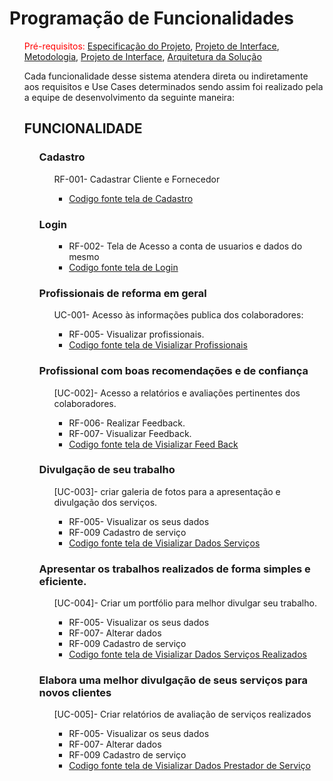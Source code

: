 # Programação de Funcionalidades
<ol>
<span style="color:red">Pré-requisitos: <a href="2-Especificação do Projeto.md"> Especificação do Projeto</a></span>, <a href="3-Projeto de Interface.md"> Projeto de Interface</a>, <a href="4-Metodologia.md"> Metodologia</a>, <a href="3-Projeto de Interface.md"> Projeto de Interface</a>, <a href="5-Arquitetura da Solução.md"> Arquitetura da Solução</a>

  Cada funcionalidade desse sistema atendera direta ou indiretamente aos requisitos e Use Cases determinados sendo assim foi realizado pela a equipe de desenvolvimento da seguinte maneira:
## FUNCIONALIDADE
<ol>
  
  ### Cadastro
  <ol>
    
  RF-001- Cadastrar Cliente e Fornecedor
  * [Codigo fonte tela de Cadastro](https://github.com/ICEI-PUC-Minas-PMV-ADS/pmv-ads-2022-1-e3-proj-mov-t3-maos-a-obra/blob/main/app_obra_feita/src/pages/Register.js) 
  
  </ol>
  
  ### Login
  <ol>
    
  * RF-002- Tela de Acesso a conta de usuarios e dados do mesmo
  * [Codigo fonte tela de Login](https://github.com/ICEI-PUC-Minas-PMV-ADS/pmv-ads-2022-1-e3-proj-mov-t3-maos-a-obra/blob/main/app_obra_feita/src/pages/Login.js)
  </ol>
  
  ### Profissionais de reforma em geral
  <ol>
  
  UC-001- Acesso às informações publica dos colaboradores:
  
  * RF-005- Visualizar profissionais.
  * [Codigo fonte tela de Visializar Profissionais](https://github.com/ICEI-PUC-Minas-PMV-ADS/pmv-ads-2022-1-e3-proj-mov-t3-maos-a-obra/blob/main/app_obra_feita/src/pages/Lista.js) 
  </ol>
  

  ### Profissional com boas recomendações e de confiança
  <ol>
  
  [UC-002]- Acesso a relatórios e avaliações pertinentes dos colaboradores.
   * RF-006- Realizar Feedback.
   * RF-007- Visualizar Feedback.
   * [Codigo fonte tela de Visializar Feed Back](https://github.com/ICEI-PUC-Minas-PMV-ADS/pmv-ads-2022-1-e3-proj-mov-t3-maos-a-obra/blob/main/app_obra_feita/src/pages/Lista.js) 
  </ol>

  ### Divulgação de seu trabalho
<ol>
  
  [UC-003]- criar galeria de fotos para a apresentação e divulgação dos serviços.
  * RF-005- Visualizar os seus dados
  * RF-009 Cadastro de serviço
  * [Codigo fonte tela de Visializar Dados Serviços](https://github.com/ICEI-PUC-Minas-PMV-ADS/pmv-ads-2022-1-e3-proj-mov-t3-maos-a-obra/blob/main/app_obra_feita/src/pages/Inicial.js)
</ol>
  
  ### Apresentar os trabalhos realizados de forma simples e eficiente.
<ol>
  
  [UC-004]- Criar um portfólio para melhor divulgar seu trabalho.
  * RF-005- Visualizar os seus dados
  * RF-007- Alterar dados
  * RF-009 Cadastro de serviço
  * [Codigo fonte tela de Visializar Dados Serviços Realizados](https://github.com/ICEI-PUC-Minas-PMV-ADS/pmv-ads-2022-1-e3-proj-mov-t3-maos-a-obra/blob/main/app_obra_feita/src/pages/Inicial.js)
</ol>
  
  ### Elabora uma melhor divulgação de seus serviços para novos clientes
<ol>
  
  [UC-005]- Criar relatórios de avaliação de serviços realizados
  * RF-005- Visualizar os seus dados
  * RF-007- Alterar dados
  * RF-009 Cadastro de serviço
  * [Codigo fonte tela de Visializar Dados Prestador de Serviço](https://github.com/ICEI-PUC-Minas-PMV-ADS/pmv-ads-2022-1-e3-proj-mov-t3-maos-a-obra/blob/main/app_obra_feita/src/pages/Prestador.js)
</ol>
</ol> 
</ol>
